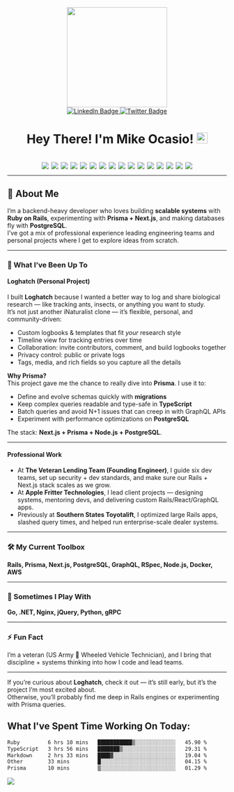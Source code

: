
<div id="header" align="center">
  <img src="https://media.giphy.com/media/836HiJc7pgzy8iNXCn/giphy.gif" width="230" />
</div>

<div id="badges" align="center">
  <a href="https://www.linkedin.com/in/michael-ocasio/">
    <img src="https://img.shields.io/badge/LinkedIn-blue?style=for-the-badge&logo=linkedin&logoColor=white" alt="LinkedIn Badge"/>
  </a>
  <a href="https://twitter.com/Michael_Ocasio1">
    <img src="https://img.shields.io/badge/Twitter-blue?style=for-the-badge&logo=twitter&logoColor=white" alt="Twitter Badge"/>
  </a>
</div>

<div align="center">
<img src="https://komarev.com/ghpvc/?username=MikeOcasio&style=flat-square&color=blue" alt=""/>
</div>

<h1 align="center">
  Hey There! I'm Mike Ocasio! 
  <img src="https://media.giphy.com/media/hvRJCLFzcasrR4ia7z/giphy.gif" width="25px"/>
</h1>

<br>

<div style="display:flex; flex-wrap: wrap; justify-content: center; gap: 6px;">
  <img src="https://img.shields.io/badge/Ruby-CC342D?style=for-the-badge&logo=ruby&logoColor=white">
  <img src="https://img.shields.io/badge/Rails-D30001?style=for-the-badge&logo=rubyonrails&logoColor=white">
  <img src="https://img.shields.io/badge/Prisma-2D3748?style=for-the-badge&logo=prisma&logoColor=white">
  <img src="https://img.shields.io/badge/Next.js-000000?style=for-the-badge&logo=nextdotjs&logoColor=white">
  <img src="https://img.shields.io/badge/React-20232A?style=for-the-badge&logo=react&logoColor=61DAFB">
  <img src="https://img.shields.io/badge/PostgreSQL-336791?style=for-the-badge&logo=postgresql&logoColor=white">
  <img src="https://img.shields.io/badge/GraphQL-E10098?style=for-the-badge&logo=graphql&logoColor=white">
  <img src="https://img.shields.io/badge/Node.js-339933?style=for-the-badge&logo=nodedotjs&logoColor=white">
  <img src="https://img.shields.io/badge/Python-3776AB?style=for-the-badge&logo=python&logoColor=white">
  <img src="https://img.shields.io/badge/Go-00ADD8?style=for-the-badge&logo=go&logoColor=white">
  <img src="https://img.shields.io/badge/Docker-2496ED?style=for-the-badge&logo=docker&logoColor=white">
  <img src="https://img.shields.io/badge/AWS-232F3E?style=for-the-badge&logo=amazonaws&logoColor=white">
  <img src="https://img.shields.io/badge/Git-F05032?style=for-the-badge&logo=git&logoColor=white">
  <img src="https://img.shields.io/badge/MUI-007FFF?style=for-the-badge&logo=mui&logoColor=white">
  <img src="https://img.shields.io/badge/Markdown-000000?style=for-the-badge&logo=markdown&logoColor=white">
  <img src="https://img.shields.io/badge/JSON-5E5C5C?style=for-the-badge&logo=json&logoColor=white">
</div>

---

## 🚀 About Me
I’m a backend-heavy developer who loves building **scalable systems** with **Ruby on Rails**, experimenting with **Prisma + Next.js**, and making databases fly with **PostgreSQL**.  
I’ve got a mix of professional experience leading engineering teams and personal projects where I get to explore ideas from scratch.  

---

### 🔧 What I’ve Been Up To

#### **Loghatch (Personal Project)**
I built **Loghatch** because I wanted a better way to log and share biological research — like tracking ants, insects, or anything you want to study.  
It’s not just another iNaturalist clone — it’s flexible, personal, and community-driven:  

- Custom logbooks & templates that fit *your* research style  
- Timeline view for tracking entries over time  
- Collaboration: invite contributors, comment, and build logbooks together  
- Privacy control: public or private logs  
- Tags, media, and rich fields so you capture all the details  

**Why Prisma?**  
This project gave me the chance to really dive into **Prisma**. I use it to:  
- Define and evolve schemas quickly with **migrations**  
- Keep complex queries readable and type-safe in **TypeScript**  
- Batch queries and avoid N+1 issues that can creep in with GraphQL APIs  
- Experiment with performance optimizations on **PostgreSQL**  

The stack: **Next.js + Prisma + Node.js + PostgreSQL**.  

---

#### **Professional Work**
- At **The Veteran Lending Team (Founding Engineer)**, I guide six dev teams, set up security + dev standards, and make sure our Rails + Next.js stack scales as we grow.  
- At **Apple Fritter Technologies**, I lead client projects — designing systems, mentoring devs, and delivering custom Rails/React/GraphQL apps.  
- Previously at **Southern States Toyotalift**, I optimized large Rails apps, slashed query times, and helped run enterprise-scale dealer systems.  

---

### 🛠️ My Current Toolbox
**Rails, Prisma, Next.js, PostgreSQL, GraphQL, RSpec, Node.js, Docker, AWS**  

---

### 🌟 Sometimes I Play With
**Go, .NET, Nginx, jQuery, Python, gRPC**  

---

### ⚡ Fun Fact
I’m a veteran (US Army 🚛 Wheeled Vehicle Technician), and I bring that discipline + systems thinking into how I code and lead teams.  

---

If you’re curious about **Loghatch**, check it out — it’s still early, but it’s the project I’m most excited about.  
Otherwise, you’ll probably find me deep in Rails engines or experimenting with Prisma queries.  

 

## What I've Spent Time Working On Today:

<!--START_SECTION:waka-->

```txt
Ruby         6 hrs 10 mins   ███████████▒░░░░░░░░░░░░░   45.90 %
TypeScript   3 hrs 56 mins   ███████▒░░░░░░░░░░░░░░░░░   29.31 %
Markdown     2 hrs 33 mins   ████▓░░░░░░░░░░░░░░░░░░░░   19.04 %
Other        33 mins         █░░░░░░░░░░░░░░░░░░░░░░░░   04.15 %
Prisma       10 mins         ▒░░░░░░░░░░░░░░░░░░░░░░░░   01.29 %
```

<!--END_SECTION:waka-->

<div id="footer" >
  <img src="https://raw.githubusercontent.com/trinib/trinib/82213791fa9ff58d3ca768ddd6de2489ec23ffca/images/footer.svg"/>
</div>

